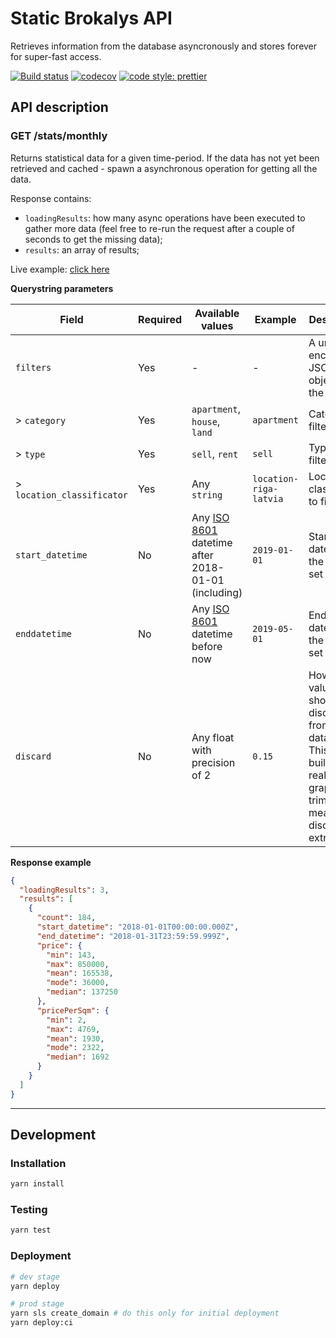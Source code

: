 # Static Brokalys API

Retrieves information from the database asyncronously and stores forever for super-fast access.

[![Build status](https://github.com/brokalys/sls-static-api/actions/workflows/deploy.yaml/badge.svg)](https://github.com/brokalys/sls-static-api/actions/workflows/deploy.yaml)
[![codecov](https://codecov.io/gh/brokalys/sls-static-api/branch/master/graph/badge.svg)](https://codecov.io/gh/brokalys/sls-static-api)
[![code style: prettier](https://img.shields.io/badge/code_style-prettier-ff69b4.svg?style=flat-square)](https://github.com/prettier/prettier)

## API description

### GET /stats/monthly

Returns statistical data for a given time-period. If the data has not yet been retrieved and cached - spawn a asynchronous operation for getting all the data.

Response contains:

- `loadingResults`: how many async operations have been executed to gather more data (feel free to re-run the request after a couple of seconds to get the missing data);
- `results`: an array of results;

Live example: [click here](https://static-api.brokalys.com/stats/monthly?filters=%7B%22category%22%3A%22apartment%22%2C%22type%22%3A%22sell%22%2C%22location_classificator%22%3A%22latvia-riga-agenskalns%22%7D)

**Querystring parameters**

| Field                      | Required | Available values                                     | Example                | Description                                                                                                                                 |
| -------------------------- | -------- | ---------------------------------------------------- | ---------------------- | ------------------------------------------------------------------------------------------------------------------------------------------- |
| `filters`                  | Yes      | -                                                    | -                      | A url-encoded JSON object with the filters                                                                                                  |
| > `category`               | Yes      | `apartment`, `house`, `land`                         | `apartment`            | Category to filter by                                                                                                                       |
| > `type`                   | Yes      | `sell`, `rent`                                       | `sell`                 | Type to filter by                                                                                                                           |
| > `location_classificator` | Yes      | Any `string`                                         | `location-riga-latvia` | Location classificator to filter by                                                                                                         |
| `start_datetime`           | No       | Any [ISO 8601] datetime after 2018-01-01 (including) | `2019-01-01`           | Start datetime of the data-set                                                                                                              |
| `enddatetime`              | No       | Any [ISO 8601] datetime before now                   | `2019-05-01`           | End datetime of the data-set                                                                                                                |
| `discard`                  | No       | Any float with precision of 2                        | `0.15`                 | How many values (%) should be discarded from the dataset? This helps build more realistic graphs with trimmed-mean as it discards extremes. |

**Response example**

```json
{
  "loadingResults": 3,
  "results": [
    {
      "count": 184,
      "start_datetime": "2018-01-01T00:00:00.000Z",
      "end_datetime": "2018-01-31T23:59:59.999Z",
      "price": {
        "min": 143,
        "max": 850000,
        "mean": 165538,
        "mode": 36000,
        "median": 137250
      },
      "pricePerSqm": {
        "min": 2,
        "max": 4769,
        "mean": 1930,
        "mode": 2322,
        "median": 1692
      }
    }
  ]
}
```

---

## Development

### Installation

```sh
yarn install
```

### Testing

```sh
yarn test
```

### Deployment

```sh
# dev stage
yarn deploy

# prod stage
yarn sls create_domain # do this only for initial deployment
yarn deploy:ci
```

[iso 8601]: https://en.wikipedia.org/wiki/ISO_8601
